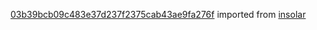 [03b39bcb09c483e37d237f2375cab43ae9fa276f](https://github.com/insolar/insolar/commit/03b39bcb09c483e37d237f2375cab43ae9fa276f) imported from [insolar](https://github.com/insolar/insolar)
